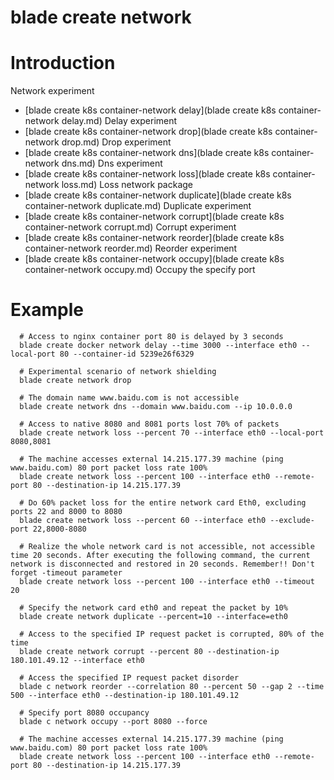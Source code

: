 # blade create network

# **Introduction**
Network experiment
* [blade create k8s container-network delay](blade create k8s container-network delay.md)	Delay experiment
* [blade create k8s container-network drop](blade create k8s container-network drop.md)	Drop experiment
* [blade create k8s container-network dns](blade create k8s container-network dns.md)	Dns experiment
* [blade create k8s container-network loss](blade create k8s container-network loss.md)	Loss network package
* [blade create k8s container-network duplicate](blade create k8s container-network duplicate.md)	Duplicate experiment
* [blade create k8s container-network corrupt](blade create k8s container-network corrupt.md)	Corrupt experiment
* [blade create k8s container-network reorder](blade create k8s container-network reorder.md)	Reorder experiment
* [blade create k8s container-network occupy](blade create k8s container-network occupy.md)	Occupy the specify port


# **Example**
````
  # Access to nginx container port 80 is delayed by 3 seconds
  blade create docker network delay --time 3000 --interface eth0 --local-port 80 --container-id 5239e26f6329

  # Experimental scenario of network shielding
  blade create network drop

  # The domain name www.baidu.com is not accessible
  blade create network dns --domain www.baidu.com --ip 10.0.0.0

  # Access to native 8080 and 8081 ports lost 70% of packets
  blade create network loss --percent 70 --interface eth0 --local-port 8080,8081

  # The machine accesses external 14.215.177.39 machine (ping www.baidu.com) 80 port packet loss rate 100%
  blade create network loss --percent 100 --interface eth0 --remote-port 80 --destination-ip 14.215.177.39

  # Do 60% packet loss for the entire network card Eth0, excluding ports 22 and 8000 to 8080
  blade create network loss --percent 60 --interface eth0 --exclude-port 22,8000-8080

  # Realize the whole network card is not accessible, not accessible time 20 seconds. After executing the following command, the current network is disconnected and restored in 20 seconds. Remember!! Don't forget -timeout parameter
  blade create network loss --percent 100 --interface eth0 --timeout 20

  # Specify the network card eth0 and repeat the packet by 10%
  blade create network duplicate --percent=10 --interface=eth0

  # Access to the specified IP request packet is corrupted, 80% of the time
  blade create network corrupt --percent 80 --destination-ip 180.101.49.12 --interface eth0

  # Access the specified IP request packet disorder
  blade c network reorder --correlation 80 --percent 50 --gap 2 --time 500 --interface eth0 --destination-ip 180.101.49.12

  # Specify port 8080 occupancy
  blade c network occupy --port 8080 --force

  # The machine accesses external 14.215.177.39 machine (ping www.baidu.com) 80 port packet loss rate 100%
  blade create network loss --percent 100 --interface eth0 --remote-port 80 --destination-ip 14.215.177.39

````


